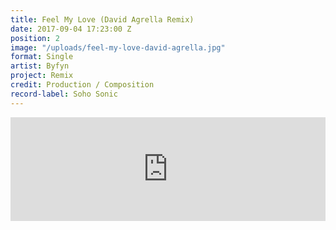 ```yaml
---
title: Feel My Love (David Agrella Remix)
date: 2017-09-04 17:23:00 Z
position: 2
image: "/uploads/feel-my-love-david-agrella.jpg"
format: Single
artist: Byfyn
project: Remix
credit: Production / Composition
record-label: Soho Sonic
---
```


<iframe width="100%" height="166" scrolling="no" frameborder="no" src="https://w.soundcloud.com/player/?url=https%3A//api.soundcloud.com/tracks/344250138&amp;color=%23000000&amp;auto_play=false&amp;hide_related=false&amp;show_comments=true&amp;show_user=true&amp;show_reposts=false&amp;show_teaser=true"></iframe>